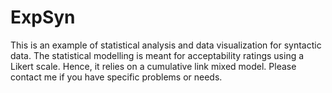 # ExpSyn 

This is an example of statistical analysis and data visualization for syntactic data. The statistical modelling is meant for acceptability ratings using a Likert scale. Hence, it relies on a cumulative link mixed model. 
Please contact me if you have specific problems or needs.
